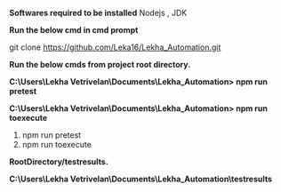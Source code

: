 **Softwares required to be installed**
Nodejs , JDK


**Run the below cmd in cmd prompt**

 git clone https://github.com/Leka16/Lekha_Automation.git
 

**Run the below cmds from project root directory.**


**C:\Users\Lekha Vetrivelan\Documents\Lekha_Automation> npm run pretest**

**C:\Users\Lekha Vetrivelan\Documents\Lekha_Automation> npm run toexecute**

1. npm run pretest
2. npm run toexecute

**RootDirectory/testresults.**

**C:\Users\Lekha Vetrivelan\Documents\Lekha_Automation\testresults**
